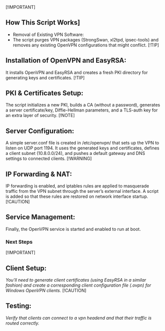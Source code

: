 [!IMPORTANT]
## How This Script Works]
   - Removal of Existing VPN Software:
   - The script purges VPN packages (StrongSwan, xl2tpd, ipsec-tools) and removes any existing OpenVPN configurations that might conflict.
[!TIP]
## Installation of OpenVPN and EasyRSA:
It installs OpenVPN and EasyRSA and creates a fresh PKI directory for generating keys and certificates.
[!TIP]
## PKI & Certificates Setup:
The script initializes a new PKI, builds a CA (without a password), generates a server certificate/key, Diffie-Hellman parameters, and a TLS-auth key for an extra layer of security.
[!NOTE]
## Server Configuration:
A simple server.conf file is created in /etc/openvpn/ that sets up the VPN to listen on UDP port 1194. It uses the generated keys and certificates, defines a client subnet (10.8.0.0/24), and pushes a default gateway and DNS settings to connected clients.
[!WARNING]
## IP Forwarding & NAT:
IP forwarding is enabled, and iptables rules are applied to masquerade traffic from the VPN subnet through the server’s external interface. A script is added so that these rules are restored on network interface startup.
[!CAUTION]
## Service Management:
Finally, the OpenVPN service is started and enabled to run at boot.


### Next Steps
[!IMPORTANT]
## Client Setup:
*You’ll need to generate client certificates (using EasyRSA in a similar fashion) and create a corresponding client configuration file (.ovpn) for Windows OpenVPN clients.*
[!CAUTION]
## Testing:
_Verify that clients can connect to a vpn headend and that their traffic is routed correctly._
